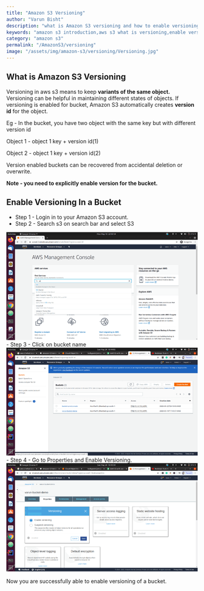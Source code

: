 ```yaml
---
title: "Amazon S3 Versioning"
author: "Varun Bisht"
description: "what is Amazon S3 versioning and how to enable versioning in a bucket."
keywords: "amazon s3 introduction,aws s3 what is versioning,enable versioning s3,aws s3 enable versioning"
category: "amazon s3"
permalink: "/AmazonS3/versioning"
image: "/assets/img/amazon-s3/versioning/Versioning.jpg"
---
```

## What is Amazon S3 Versioning

Versioning in aws s3 means to keep **variants of the same object.**
Versioning can be helpful in maintaining different states of objects.
If versioning is enabled for bucket, Amazon S3 automatically creates **version id** for the object.

Eg -
In the bucket, you have two object with the same key but with different version id

Object 1  - object 1 key + version id(1)

Object 2  - object 1 key + version id(2)

Version enabled buckets can be recovered from accidental deletion or overwrite.

**Note - you need to explicitly enable version for the bucket.**

## Enable Versioning In a Bucket

- Step 1 - Login in to your Amazon S3 account.
- Step 2 - Search s3 on search bar and select S3
<div class="imgCont">
  <img alt="AWS Management Console Panel" title="AWS Management Console Panel" src="/assets/img/amazon-s3/versioning/aws_console_panel.png" />
</div>
- Step 3 - Click on bucket name
<div class="imgCont">
  <img alt="Amazon S3 Bucket list" title="Amazon S3 Bucket list" src="/assets/img/amazon-s3/versioning/amazon-s3-bucket-list.png" />
</div>
- Step 4 - Go to Properties and Enable Versioning.
<div class="imgCont">
  <img alt="AWS Management Console Panel" title="AWS Management Console Panel" src="/assets/img/amazon-s3/versioning/bucket_properties.png" />
</div>

Now you are successfully able to enable versioning of a bucket.
